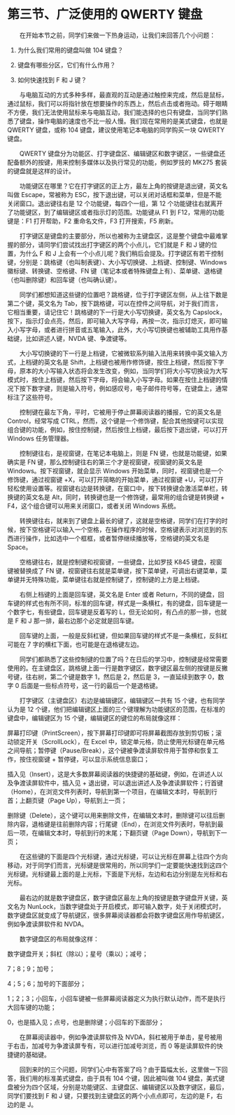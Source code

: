 # 第三节、广泛使用的 QWERTY 键盘

　　在开始本节之前，同学们来做一下热身运动，让我们来回答几个小问题：

1. 为什么我们常用的键盘叫做 104 键盘？  

2. 键盘有哪些分区，它们有什么作用？

3. 如何快速找到 F 和 J 键？  

　　与电脑互动的方式多种多样，最直观的互动是通过触控来完成，然后是鼠标，通过鼠标，我们可以将指针放在想要操作的东西上，然后点击或者拖动。碍于眼睛不方便，我们无法使用鼠标来与电脑互动，我们能选择的也只有键盘，当同学们熟悉了键盘，操作电脑的速度也不比一般人慢。我们现在常用的是美式键盘，也就是 QWERTY 键盘，或称 104 键盘，建议使用笔记本电脑的同学购买一块 QWERTY 键盘。

　　QWERTY 键盘分为功能区、打字键盘区、编辑键区和数字键区，一些键盘还配备额外的按键，用来控制多媒体以及执行常见的功能，例如罗技的 MK275 套装的键盘就是这样的设计。

　　功能键区在哪里？它在打字键区的正上方，最左上角的按键是退出键，英文名叫做 Escape，常被称为 ESC，按下退出键，可以关闭对话框和菜单，但是不能关闭窗口。退出键往右是 12 个功能键，每四个一组，第 12 个功能键往右就离开了功能键区，到了编辑键区或者指示灯的范围。功能键从 F1 到 F12，常用的功能键是：F1 打开帮助，F2 重命名文件，F3 打开搜索，F5 刷新。

　　打字键区是键盘的主要部分，所以也被称为主键盘区，这是整个键盘中最难掌握的部分，请同学们尝试找出打字键区的两个小点儿，它们就是 F 和 J 键的位置，为什么 F 和 J 上会有一个小点儿呢？我们稍后会提及。打字键区有若干控制键，分别是：跳格键（也叫制表键）、大小写切换键、上档键、控制键、Windows徽标键、转换键、空格键、FN 键（笔记本或者特殊键盘上有）、菜单键、退格键（也叫删除键）和回车键（也叫确认键）。

　　同学们都想知道这些键的位置吧？跳格键，位于打字键区左侧，从上往下数是第二个键，英文名为 Tab，按下跳格键，可以在控件之间导航，对于我们而言，它相当重要，请记住它！跳格键的下一行是大小写切换键，英文名为 Capslock，按下，指示灯会点亮，然后，即可输入大写字母，再按一次，指示灯熄灭，即可输入小写字母，或者进行拼音或五笔输入，此外，大小写切换键也被辅助工具用作基础键，比如讲述人键，NVDA 键、争渡键等。

　　大小写切换键的下一行是上档键，它被微软系列输入法用来转换中英文输入方式，上档键的英文名是 Shift，上档键也被用作修饰键，按住上档键，然后按下字母，原本的大小写输入状态将会发生改变，例如，当同学们将大小写切换设为大写模式时，按住上档键，然后按下字母，将会输入小写字母。如果在按住上档键的情况下按下数字键，则是输入符号，例如感叹号，电子邮件符号等，在键盘上，通常标注了这些符号。

　　控制键在最左下角，平时，它被用于停止屏幕阅读器的播报，它的英文名是 Control，经常写成 CTRL，然而，这个键是一个修饰键，配合其他按键可以实现组合键的功能，例如，按住控制键，然后按住上档键，最后按下退出键，可以打开 Windows 任务管理器。

　　控制键往右，是视窗键，在笔记本电脑上，则是 FN 键，也就是功能键，如果确实是 FN 键，那么控制键往右的第三个才是视窗键，视窗键的英文名是 Windows。按下视窗键，就会显示 Windows 开始菜单，同时，视窗键也是一个修饰键，通过视窗键 +X，可以打开简略的开始菜单，通过视窗键 +U，可以打开轻松使用设置等。视窗键右边是转换键，在窗口中，按下转换键会激活菜单栏，转换键的英文名是 Alt，同时，转换键也是一个修饰键，最常用的组合键是转换键 + F4，这个组合键可以用来关闭窗口，或者关闭 Windows 系统。

　　转换键往右，就来到了键盘上最长的键了，这就是空格键，同学们在打字的时候，按下空格键可以输入一个空格，在操作程序的时候，空格键表示对浏览到的东西进行操作，比如选中一个框框，或者暂停继续播放等，空格键的英文名是 Space。

　　空格键往右，就是控制键和视窗键，一些键盘，比如罗技 K845 键盘，视窗键被替换成了 FN 键，视窗键往右就是菜单键，按下菜单键，可调出右键菜单，菜单键并无特殊功能，菜单键往右就是控制键了，控制键的上方是上档键。

　　右侧上档键的上面是回车键，英文名是 Enter 或者 Return，不同的键盘，回车键的样式也有所不同，标准的回车键，样式是一条横杠，有的键盘，回车键是一个数字七，有些键盘，回车键是反着写的 L，但无论如何，有凸点的那一排，也就是 F 和 J 那一排，最右边那个必定就是回车键。

　　回车键的上面，一般是反斜杠键，但如果回车键的样式不是一条横杠，反斜杠可能在 7 字的横杠下面，也可能是在退格键左边。

　　同学们都熟悉了这些控制键的位置了吗？在日后的学习中，控制键是经常需要使用的。在主键盘区，跳格键上面一行是数字键区，数字键区最左侧的按键是反撇号键，往右树，第二个键是数字 1，然后是 2，然后是 3，一直延续到数字 0，数字 0 后面是一些标点符号，这一行的最后一个是退格键。

　　打字键区（主键盘区）右边是编辑键区，编辑键区一共有 15 个键，也有同学认为是 12 个键，他们把编辑键区上面的三个键理解为功能键区的范围，在标准的键盘中，编辑键区为 15 个键，编辑键区的键位的布局就像这样：

屏幕打印键（PrintScreen），按下屏幕打印键即可将屏幕截图存放到剪切板；滚动锁定开关（ScrollLock），在 Excel 中，锁定单元格，防止使用光标键在单元格之间导航；暂停键（Pause/Break），这个键被争渡读屏软件用于暂停和恢复工作，按住视窗键 + 暂停键，可以显示系统信息窗口；

插入见（Insert），这是大多数屏幕阅读器的快捷键的基础键，例如，在讲述人以及争渡读屏软件中，插入见 + 退出键，可以退出讲述人及争渡读屏软件；行首键（Home），在浏览文件列表时，导航到第一个项目，在编辑文本时，导航到行首；上翻页键（Page Up），导航到上一页；

删除键（Delete），这个键可以用来删除文件，在编辑文本时，删除键可以往后删除内容，退格键是往前删除内容；行尾键（End），在浏览文件列表时，导航到最后一项，在编辑文本时，导航到行的末尾；下翻页键（Page Down），导航到下一页；

　　在这些键的下面是四个光标键，通过光标键，可以让光标在屏幕上往四个方向移动，对于同学们而言，光标键是很常用的，所以同学们一定要能快速找到这四个光标键。光标键最上面的是上光标，下面是下光标，左边和右边分别是左光标和右光标。

　　最右边的就是数字键盘区，数字键盘区最左上角的按键是数字键盘开关键，英文名为 NunLock，当数字键盘处于开启模式，即可输入数字，处于关闭模式时，数字键盘区就变成了导航键区，很多屏幕阅读器都会将数字键盘区用作导航键区，例如争渡读屏软件和 NVDA。

　　数字键盘区的布局就像这样：

数字键盘开关；斜杠（除以）；星号（乘以）；减号；

7；8；9；加号；

4；5；6；加号的下面部分；

1；2；3；小回车，小回车键被一些屏幕阅读器定义为执行默认动作，而不是执行大回车键的功能；

0，也是插入见；点号，也是删除键；小回车的下面部分；

　　在屏幕阅读器中，例如争渡读屏软件及 NVDA，斜杠被用于单击，星号被用于右击，加减号为争渡读屏专有，可以进行加减号浏览，而 0 等是读屏软件的快捷键的基础键。

　　回到来时的三个问题，同学们心中有答案了吗？由于篇幅太长，这里做一下回答，我们用的标准美式键盘，由于具有 104 个键，因此被叫做 104 键盘，美式键盘被分为四个区域，分别是功能键区、主键盘区、编辑键区以及数字键区，最后，同学们要找到 F 和 J 键，只要找到主键盘区的两个小点点即可，左边的是 F，右边的是 J。


